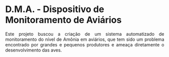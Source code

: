 # D.M.A. - Dispositivo de Monitoramento de Aviários

<p style="text-align: justify;">Este projeto buscou a criação de um sistema automatizado de monitoramento do nível de Amônia em aviários, que tem sido um problema encontrado por grandes e pequenos produtores e ameaça diretamente o desenvolvimento das aves.</p>
<!-- A fim de desenvolver o objetivo proposto e a resolução do problema apresentado, foi pensado
e desenvolvido um dispositivo que identifica os níveis de gases específicos como
também a temperatura e umidade do ambiente em tempo real. Para a criação do
dispositivo foi usado um microcontrolador que agirá junto a dois sensores, onde os
mesmos coletaram dados nos aviários apresentando de forma simples e
compreensível ao cliente assim como o histórico das medições por meio de um
sistema web com cadastro específico que recebe os dados diretamente dos sensores
para que o avicultor possa ter um maior controle sobre a saúde de seus animais. O
projeto se mostrou como um ótimo custo-benefício, pois é de baixo custo, o que facilita
a vida dos pequenos avicultores, e também apresentou uma excelente interação com
o sistema web, apesar de que, o sensor de gás mostrou muita instabilidade nos
resultados das medições, devido ele conseguir medir vários tipos de gases, por conta
disso faz-se necessário a tocar desse sensor para um mais avançado, onde o mesmo
trabalhe somente com leituras de amônia.</p> -->
